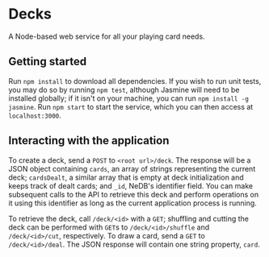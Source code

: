 # Decks
A Node-based web service for all your playing card needs.

## Getting started
Run `npm install` to download all dependencies. If you wish to run unit tests, you may do so by running `npm test`, although Jasmine will need to be installed globally; if it isn't on your machine, you can run `npm install -g jasmine`. Run `npm start` to start the service, which you can then access at `localhost:3000`.

## Interacting with the application
To create a deck, send a `POST` to `<root url>/deck`. The response will be a JSON object containing `cards`, an array of strings representing the current deck; `cardsDealt`, a similar array that is empty at deck initialization and keeps track of dealt cards; and `_id`, NeDB's identifier field. You can make subsequent calls to the API to retrieve this deck and perform operations on it using this identifier as long as the current application process is running.

To retrieve the deck, call `/deck/<id>` with a `GET`; shuffling and cutting the deck can be performed with `GET`s to `/deck/<id>/shuffle` and `/deck/<id>/cut`, respectively. To draw a card, send a `GET` to `/deck/<id>/deal`. The JSON response will contain one string property, `card`.

